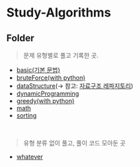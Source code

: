 # Study-Algorithms

## Folder

> 문제 유형별로 풀고 기록한 곳.
- <a href="https://github.com/1Dohyeon/Study-Algorithms/tree/main/basic">basic(기본 문법)</a>
- <a href="https://github.com/1Dohyeon/Study-Algorithms/tree/main/bruteForce/py">bruteForce(with python)</a>
- <a href="https://github.com/1Dohyeon/Study-Algorithms/tree/main/dataStructure">dataStructure</a>(-> 참고: <a href="https://github.com/1Dohyeon/Study-DataStructure">자료구조 레파지토리</a>)
- <a href="https://github.com/1Dohyeon/Study-Algorithms/tree/main/dynamicProgramming">dynamicProgramming</a>
- <a href="https://github.com/1Dohyeon/Study-Algorithms/tree/main/greedy/baekjoon/py">greedy(with python)</a>
- <a href="https://github.com/1Dohyeon/Study-Algorithms/tree/main/math">math</a>
- <a href="https://github.com/1Dohyeon/Study-Algorithms/tree/main/sorting">sorting</a>
<br>

> 유형 분류 없이 풀고, 풀이 코드 모아둔 곳
- <a href="https://github.com/1Dohyeon/Study-Algorithms/tree/main/whatever">whatever</a>
<br>